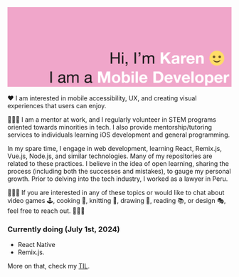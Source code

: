 ![I am Karen and I'm a Mobile Developer](assets/profile-header.png)

❤️ I am interested in mobile accessibility, UX, and creating visual experiences that users can enjoy.

👩🏻‍🏫 I am a mentor at work, and I regularly volunteer in STEM programs oriented towards minorities in tech. I also provide mentorship/tutoring services to individuals learning iOS development and general programming.

In my spare time, I engage in web development, learning React, Remix.js, Vue.js, Node.js, and similar technologies. Many of my repositories are related to these practices. I believe in the idea of open learning, sharing the process (including both the successes and mistakes), to gauge my personal growth. Prior to delving into the tech industry, I worked as a lawyer in Peru.

🌟🌟🌟 If you are interested in any of these topics or would like to chat about video games 🕹️, cooking 🥘, knitting 🧶, drawing 🎨, reading 📚, or design 🎭, feel free to reach out. 🌟🌟🌟

### Currently doing (July 1st, 2024)

- React Native
- Remix.js.

More on that, check my [TIL](https://github.com/Jadekin/TIL).
